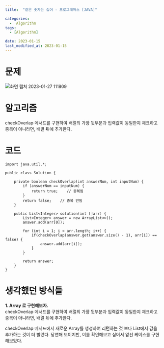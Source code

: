 ```yaml
---
title:  "같은 숫자는 싫어 - 프로그래머스 [JAVA]"

categories:
  -  Algorithm
tags:
  - [Algorithm]

date: 2023-01-15
last_modified_at: 2023-01-15
---
```

# 문제
![화면 캡처 2023-01-27 111809](https://user-images.githubusercontent.com/86303312/214996254-074c34dc-95e0-4c8a-90ab-8c18e7c6cf77.png)

# 알고리즘
checkOverlap 메서드를 구현하여 배열의 가장 뒷부분과 입력값이 동일한지 체크하고
중복이 아니라면, 배열 뒤에 추가한다.  

# 코드
```
import java.util.*;

public class Solution {
    
    private boolean checkOverlap(int answerNum, int inputNum) {
        if (answerNum == inputNum) {
            return true;    // 중복됨
        }
        return false;    // 중복 안됨
    }
    
    public List<Integer> solution(int []arr) {
        List<Integer> answer = new ArrayList<>();
        answer.add(arr[0]);
                
        for (int i = 1; i < arr.length; i++) {
            if(checkOverlap(answer.get(answer.size() - 1), arr[i]) == false) {
                answer.add(arr[i]);
            }
        }

        return answer;
    }
}
```

# 생각했던 방식들
**1. Array 로 구현해보자.**  
checkOverlap 메서드를 구현하여 배열의 가장 뒷부분과 입력값이 동일한지 체크하고
중복이 아니라면, 배열 뒤에 추가한다. 
 
checkOverlap 메서드에서  새로운 Array를 생성하여 리턴하는 것 보다 List에서 값을 추가하는 것이 더 빨랐다. 당연해 보이지만, 이를 확인해보고 싶어서 앞선 케이스를 구현해보았다. 